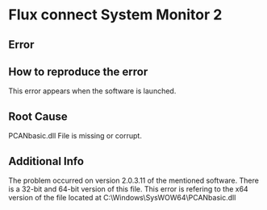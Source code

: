 # Flux connect System Monitor 2

## Error

## How to reproduce the error

This error appears when the software is launched.

## Root Cause

PCANbasic.dll File is missing or corrupt.

## Additional Info

The problem occurred on version 2.0.3.11 of the mentioned software.
There is a 32-bit and 64-bit version of this file. This error is refering to the x64 version of the file located at C:\Windows\SysWOW64\PCANbasic.dll
